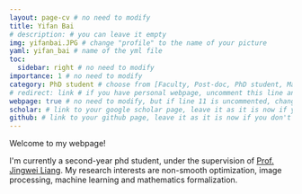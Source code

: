 ```yaml
---
layout: page-cv # no need to modify
title: Yifan Bai
# description: # you can leave it empty
img: yifanbai.JPG # change "profile" to the name of your picture
yaml: yifan_bai # name of the yml file
toc:
  sidebar: right # no need to modify
importance: 1 # no need to modify
category: PhD student # choose from [Faculty, Post-doc, PhD student, Master student, Undergraduate, Alumni]
# redirect: link # if you have personal webpage, uncomment this line and replace "link" with the url of your personal webpage
webpage: true # no need to modify, but if line 11 is uncommented, change "true" to "false"
scholar: # link to your google scholar page, leave it as it is now if you don't have one
github: # link to your github page, leave it as it is now if you don't have one
---
```


Welcome to my webpage!

I'm currently a second-year phd student, under the supervision of [Prof. Jingwei Liang](https://jliang993.github.io/). My research interests are non-smooth optimization, image processing, machine learning and mathematics formalization. 

